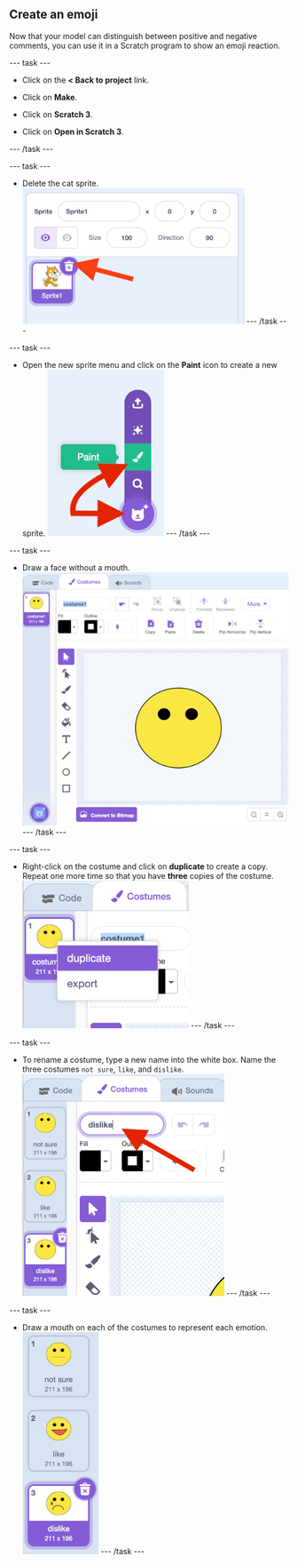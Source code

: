 ## Create an emoji 

Now that your model can distinguish between positive and negative comments, you can use it in a Scratch program to show an emoji reaction.

--- task ---
+ Click on the **< Back to project** link.

+ Click on **Make**.

+ Click on **Scratch 3**.

+ Click on **Open in Scratch 3**.

--- /task ---

--- task ---
+ Delete the cat sprite.
![Deleting default sprite](images/delete-cat.png)
--- /task ---

--- task ---
+ Open the new sprite menu and click on the **Paint** icon to create a new sprite.
![Open the new sprite menu and select Paint](images/click-paint.png)
--- /task ---

--- task ---
+ Draw a face without a mouth.
![Draw a face without a mouth](images/draw-face.png)
--- /task ---

--- task ---
+ Right-click on the costume and click on **duplicate** to create a copy. Repeat one more time so that you have **three** copies of the costume.
![Right click on the face costume you just drew and click duplicate](images/duplicate-costume.png)
--- /task ---

--- task ---
+ To rename a costume, type a new name into the white box. Name the three costumes `not sure`, `like`, and `dislike`. 
![With a costume selected, type the costume name in the white box](images/costume-name.png)
--- /task ---

--- task ---
+ Draw a mouth on each of the costumes to represent each emotion.
![Draw a mouth on each costume to represent an emotion](images/draw-mouths.png)
--- /task ---


